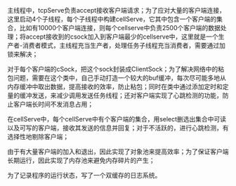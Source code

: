 主线程中，tcpServe负责accept接收客户端请求；为了应对大量的客户端连接，这里启动4个子线程，每个子线程中构建cellServe，它其中包含一个客户端的集合，比如有10000个客户端连接，则每个cellserve中负责2500个客户端的数据处理；将accept接收到的csock加入到客户端最少的cellserve中，这里就是一个生产者-消费者模式，主线程充当生产者，处理任务子线程充当消费者，需要通过加锁来解决；

对于每个客户端的cSock，把这个sock封装成ClientSock；为了解决网络中的粘包问题，需要在这个类中，自己手动打造一个较大的buf缓冲，每次尽可能多地从内存缓冲中取出数据，提高接收的效率，防止粘包；同时在类中通过添加定时和定量的缓冲发送，来减少调用发送任务线程；还对客户端实现了心跳检测的功能，防止客户端长时间不发消息占用；

在cellServe中，每个cellServe中有个客户端的集合，用select删选出集合中可读以及可写的客户端，接收其发送的信息并回复；对于不活跃的，进行心跳检测，有选择性地剔除客户端；

由于有大量客户端的加入和退出，因此实现了对象池来提高效率；为了保证客户端长期运行，因此实现了内存池来避免内存碎片的产生；


为了记录程序的运行状态，写了一个双缓存的日志系统。
